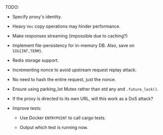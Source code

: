 TODO:

- Specify proxy's identity.

- Heavy `Vec` copy operations may hinder performance.

- Make responses streaming (impossible due to caching?)

- Implement file-persistency for in-memory DB. Also, save on `SIG{INT,TERM}`.

- Redis storage support.

- Incrementing nonce to avoid upstream request replay attack.

- No need to hash the entire request, just the nonce.

- Ensure using parking_lot Mutex rather than std any and `.future_lock()`.

- If the proxy is directed to its own URL, will this work as a DoS attack?

- Improve tests:

    - Use Docker `ENTRYPOINT` to call cargo tests.
    
    - Output which test is running now.
